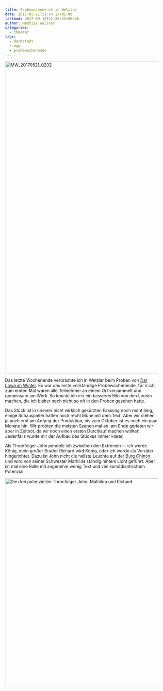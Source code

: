 ```yaml
---
title: Probewochenende in Wetzlar
date: 2017-05-21T21:14:13+01:00
lastmod: 2017-09-18T22:28:53+00:00
author: Mathias Wellner
categories:
  - theater
tags: 
  - darmstadt
  - mga
  - probewochenende  
---
```

<a data-flickr-embed="true"  href="https://www.flickr.com/photos/mwellner/34851206955/in/dateposted-public/" title="MW_20170521_0202"><img src="https://c1.staticflickr.com/5/4225/34851206955_c4aec4902d_b.jpg" width="1024" height="1024" alt="MW_20170521_0202"></a><script async src="//embedr.flickr.com/assets/client-code.js" charset="utf-8"></script>

Das letzte Wochenende verbrachte ich in Wetzlar beim Proben von [Der Löwe im Winter](https://de.wikipedia.org/wiki/Der_L%C3%B6we_im_Winter). Es war das erste vollständige Probewochenende, für mich zum ersten Mal waren alle Teilnehmer an einem Ort versammelt und gemeinsam am Werk. So konnte ich mir ein besseres Bild von den Leuten machen, die ich bisher noch nicht so oft in den Proben gesehen hatte. 

Das Stück ist in unserer nicht wirklich gekürzten Fassung noch recht lang, einige Schauspieler hatten noch recht Mühe mit dem Text. Aber wir stehen ja auch erst am Anfang der Produktion, bis zum Oktober ist es noch ein paar Monate hin. Wir probten die meisten Szenen mal an, am Ende gerieten wir aber in Zeitnot, da wir noch einen ersten Durchlauf machen wollten. Jedenfalls wurde mir der Aufbau des Stückes immer klarer. 

Als Thronfolger John pendele ich zwischen drei Extremen -- ich werde König, mein großer Bruder Richard wird König, oder ich werde als Verräter hingerichtet. Dazu ist John nicht die hellste Leuchte auf der [Burg Chinon](https://de.wikipedia.org/wiki/Burg_Chinon) und wird von seiner Schwester Mathilda ständig hinters Licht geführt. Aber ist mal eine Rolle mit angenehm wenig Text und viel komödiantischem Potenzial. 

<a data-flickr-embed="true"  href="https://www.flickr.com/photos/mwellner/34041316383/in/dateposted-public/" title="Die drei potenziellen Thronfolger John, Mathilda und Richard"><img src="https://c1.staticflickr.com/5/4272/34041316383_eede7565fa_b.jpg" width="1024" height="683" alt="Die drei potenziellen Thronfolger John, Mathilda und Richard"></a><script async src="//embedr.flickr.com/assets/client-code.js" charset="utf-8"></script>
